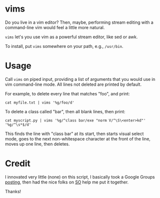 # vims

Do you live in a vim editor? Then, maybe, performing stream
editing with a command-line vim would feel a little more natural.

`vims` let's you use vim as a powerful stream editor, like sed or awk.

To install,
put `vims` somewhere on your path, e.g., `/usr/bin`.

# Usage

Call `vims` on piped input, providing a list of arguments that you
would use in vim command-line mode. All lines not deleted are printed
by default.

For example,
to delete every line that matches "foo", and print:

```
cat myfile.txt | vims '%g/foo/d'
```

To delete a class called "bar", then all blank lines, then print:

```
cat myscript.py | vims '%g/^class bar/exe "norm V/^\S\<enter>kd"' '%g/^\s*$/d'
```

This finds the line with "class bar" at its start, then
starts visual select mode, goes to the next non-whitespace character
at the front of the line, moves up one line, then deletes.

# Credit

I innovated very little (none) on this script, I basically took a Google Groups
[posting](https://groups.google.com/forum/#!msg/vim_use/NfqbCdUkDb4/Ir0faiNaFZwJ),
then had the nice folks on [SO](https://stackoverflow.com/questions/44745046/bash-pass-all-arguments-exactly-as-they-are-to-a-function-and-prepend-a-flag-on)
help me put it together.

Thanks!
